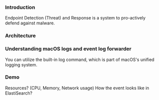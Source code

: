 ### Introduction

Endpoint Detection (Threat) and Response is a system to pro-actively defend against malware.


### Architecture



### Understanding macOS logs and event log forwarder

You can utilize the built-in log command, which is part of macOS's unified logging system.



### Demo

Resources? (CPU, Memory, Network usage)
How the event looks like in ElastiSearch?


